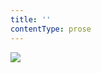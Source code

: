 ```yaml
---
title: ''
contentType: prose
---
```


![](../Images/obalka_kralovstvi_ceske_a_jine_polokatolicke_povidky.jpg)
